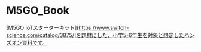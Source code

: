 # M5GO_Book

[M5GO IoTスターターキット](https://www.switch-science.com/catalog/3875/]を題材にした、小学5-6年生を対象と想定したハンズオン資料です。

